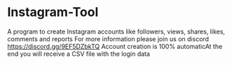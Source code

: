 # Instagram-Tool
A program to create Instagram accounts like followers, views, shares, likes, comments and reports 
For more information please join us on discord https://discord.gg/9EF5DZbkTQ
Account creation is 100% automaticAt the end you will receive a CSV file with the login data
